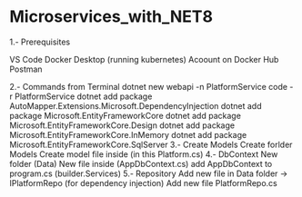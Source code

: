 # Microservices_with_NET8

1.- Prerequisites

VS Code
Docker Desktop (running kubernetes)
Acoount on Docker Hub
Postman

2.- Commands from Terminal
    dotnet new webapi -n PlatformService
    code -r PlatformService
    dotnet add package AutoMapper.Extensions.Microsoft.DependencyInjection
    dotnet add package  Microsoft.EntityFrameworkCore
    dotnet add package  Microsoft.EntityFrameworkCore.Design
    dotnet add package  Microsoft.EntityFrameworkCore.InMemory
    dotnet add package  Microsoft.EntityFrameworkCore.SqlServer
3.- Create Models
	Create forlder Models
	Create model file inside (in this Platform.cs)
4.- DbContext
	New folder (Data)
	New file inside (AppDbContext.cs)
	add AppDbContext to program.cs (builder.Services)
5.- Repository
	Add new file in Data folder -> IPlatformRepo (for dependency injection)
	Add new file PlatformRepo.cs
		
	
